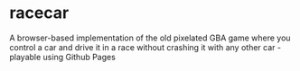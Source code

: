 # racecar
A browser-based implementation of the old pixelated GBA game where you control a car and drive it in a race without crashing it with any other car - playable using Github Pages
